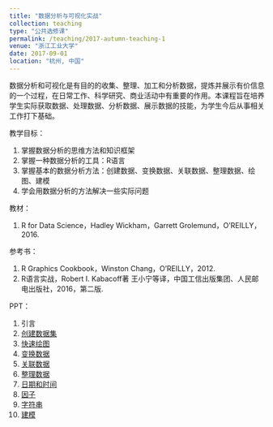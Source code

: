 ```yaml
---
title: "数据分析与可视化实战"
collection: teaching
type: "公共选修课"
permalink: /teaching/2017-autumn-teaching-1
venue: "浙江工业大学"
date: 2017-09-01
location: "杭州, 中国"
---
```


数据分析和可视化是有目的的收集、整理、加工和分析数据，提炼并展示有价信息的一个过程，在日常工作、科学研究、商业活动中有重要的作用。本课程旨在培养学生实际获取数据、处理数据、分析数据、展示数据的技能，为学生今后从事相关工作打下基础。

教学目标：

1. 掌握数据分析的思维方法和知识框架
2. 掌握一种数据分析的工具：R语言
3. 掌握基本的数据分析方法：创建数据、变换数据、关联数据、整理数据、绘图、建模
4. 学会用数据分析的方法解决一些实际问题

教材：

1. R for Data Science，Hadley Wickham，Garrett Grolemund，O’REILLY，2016.

参考书：

1. R Graphics Cookbook，Winston Chang，O’REILLY，2012. 
2. R语言实战，Robert I. Kabacoff著 王小宁等译，中国工信出版集团、人民邮电出版社，2016，第二版.

PPT：

1. 引言
2. [创建数据集](http://rpubs.com/coralseu/317633)
3. [快速绘图](http://rpubs.com/coralseu/319859)
4. [变换数据](http://rpubs.com/coralseu/325644)
5. [关联数据](http://rpubs.com/coralseu/334914)
6. [整理数据](http://rpubs.com/coralseu/338524)
7. [日期和时间](http://rpubs.com/coralseu/341621)
8. [因子](http://rpubs.com/coralseu/342690)
9. [字符串](http://rpubs.com/coralseu/344425)
10. [建模](http://rpubs.com/coralseu/347036)